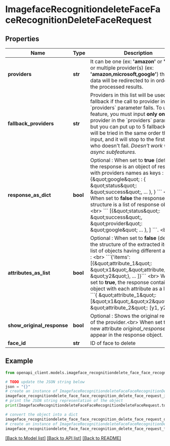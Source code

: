 # ImagefaceRecognitiondeleteFaceFaceRecognitionDeleteFaceRequest


## Properties

Name | Type | Description | Notes
------------ | ------------- | ------------- | -------------
**providers** | **str** | It can be one (ex: **&#39;amazon&#39;** or **&#39;google&#39;**) or multiple provider(s) (ex: **&#39;amazon,microsoft,google&#39;**)             that the data will be redirected to in order to get the processed results. | 
**fallback_providers** | **str** | Providers in this list will be used as fallback if the call to provider in &#x60;providers&#x60; parameter fails.     To use this feature, you must input **only one** provider in the &#x60;providers&#x60; parameter. but you can put up to 5 fallbacks.  They will be tried in the same order they are input, and it will stop to the first provider who doesn&#39;t fail.   *Doesn&#39;t work with async subfeatures.*      | [optional] 
**response_as_dict** | **bool** | Optional : When set to **true** (default), the response is an object of responses with providers names as keys : &lt;br&gt;                    &#x60;&#x60;&#x60; {\&quot;google\&quot; : { \&quot;status\&quot;: \&quot;success\&quot;, ... }, } &#x60;&#x60;&#x60; &lt;br&gt;                 When set to **false** the response structure is a list of response objects : &lt;br&gt;                     &#x60;&#x60;&#x60; [{\&quot;status\&quot;: \&quot;success\&quot;, \&quot;provider\&quot;: \&quot;google\&quot; ... }, ] &#x60;&#x60;&#x60;. &lt;br&gt;                    | [optional] [default to True]
**attributes_as_list** | **bool** | Optional : When set to **false** (default) the structure of the extracted items is list of objects having different attributes : &lt;br&gt;      &#x60;&#x60;&#x60;{&#39;items&#39;: [{\&quot;attribute_1\&quot;: \&quot;x1\&quot;,\&quot;attribute_2\&quot;: \&quot;y2\&quot;}, ... ]}&#x60;&#x60;&#x60; &lt;br&gt;      When it is set to **true**, the response contains an object with each attribute as a list : &lt;br&gt;      &#x60;&#x60;&#x60;{ \&quot;attribute_1\&quot;: [\&quot;x1\&quot;,\&quot;x2\&quot;, ...], \&quot;attribute_2\&quot;: [y1, y2, ...]}&#x60;&#x60;&#x60;  | [optional] [default to False]
**show_original_response** | **bool** | Optional : Shows the original response of the provider.&lt;br&gt;         When set to **true**, a new attribute *original_response* will appear in the response object. | [optional] [default to False]
**face_id** | **str** | ID of face to delete | 

## Example

```python
from openapi_client.models.imageface_recognitiondelete_face_face_recognition_delete_face_request import ImagefaceRecognitiondeleteFaceFaceRecognitionDeleteFaceRequest

# TODO update the JSON string below
json = "{}"
# create an instance of ImagefaceRecognitiondeleteFaceFaceRecognitionDeleteFaceRequest from a JSON string
imageface_recognitiondelete_face_face_recognition_delete_face_request_instance = ImagefaceRecognitiondeleteFaceFaceRecognitionDeleteFaceRequest.from_json(json)
# print the JSON string representation of the object
print(ImagefaceRecognitiondeleteFaceFaceRecognitionDeleteFaceRequest.to_json())

# convert the object into a dict
imageface_recognitiondelete_face_face_recognition_delete_face_request_dict = imageface_recognitiondelete_face_face_recognition_delete_face_request_instance.to_dict()
# create an instance of ImagefaceRecognitiondeleteFaceFaceRecognitionDeleteFaceRequest from a dict
imageface_recognitiondelete_face_face_recognition_delete_face_request_form_dict = imageface_recognitiondelete_face_face_recognition_delete_face_request.from_dict(imageface_recognitiondelete_face_face_recognition_delete_face_request_dict)
```
[[Back to Model list]](../README.md#documentation-for-models) [[Back to API list]](../README.md#documentation-for-api-endpoints) [[Back to README]](../README.md)


